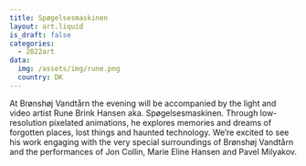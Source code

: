 ```yaml
---
title: Spøgelsesmaskinen
layout: art.liquid
is_draft: false
categories:
  - 2022art
data:
  img: /assets/img/rune.png
  country: DK
---
```


<p>At Brønshøj Vandtårn the evening will be accompanied by the light and video artist Rune Brink Hansen aka. Spøgelsesmaskinen. Through low-resolution pixelated animations, he explores memories and dreams of forgotten places, lost things and haunted technology. We’re excited to see his work engaging with the very special surroundings of Brønshøj Vandtårn and the performances of Jon Collin, Marie Eline Hansen and Pavel Milyakov.
</p>
